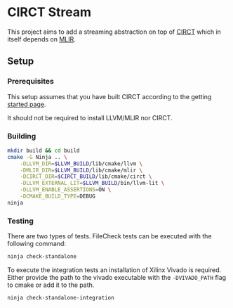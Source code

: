 # CIRCT Stream

This project aims to add a streaming abstraction on top of [CIRCT](https://circt.llvm.org/) which in itself depends on [MLIR](https://mlir.llvm.org/).

## Setup

### Prerequisites

This setup assumes that you have built CIRCT according to the getting [started page](https://circt.llvm.org/getting_started/).

It should not be required to install LLVM/MLIR nor CIRCT.

### Building

```sh
mkdir build && cd build
cmake -G Ninja .. \
    -DLLVM_DIR=$LLVM_BUILD/lib/cmake/llvm \
    -DMLIR_DIR=$LLVM_BUILD/lib/cmake/mlir \
    -DCIRCT_DIR=$CIRCT_BUILD/lib/cmake/circt \
    -DLLVM_EXTERNAL_LIT=$LLVM_BUILD/bin/llvm-lit \
    -DLLVM_ENABLE_ASSERTIONS=ON \
    -DCMAKE_BUILD_TYPE=DEBUG
ninja
```

### Testing

There are two types of tests. FileCheck tests can be executed with the following command:

```sh
ninja check-standalone
```

To execute the integration tests an installation of Xilinx Vivado is required. Either provide the path to the vivado executable with the `-DVIVADO_PATH` flag to cmake or add it to the path.

```sh
ninja check-standalone-integration
```
